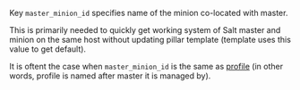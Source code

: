 
Key `master_minion_id` specifies name of the minion co-located with master.

This is primarily needed to quickly get working system of Salt master and
minion on the same host without updating pillar template (template uses
this value to get default).

It is oftent the case when `master_minion_id` is the same as [profile][1]
(in other words, profile is named after master it is managed by).

[1]: docs/configs/common/this_system_keys/profile/readme.md

